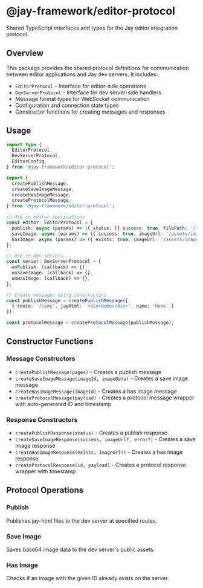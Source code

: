 # @jay-framework/editor-protocol

Shared TypeScript interfaces and types for the Jay editor integration protocol.

## Overview

This package provides the shared protocol definitions for communication between editor applications and Jay dev servers. It includes:

- `EditorProtocol` - Interface for editor-side operations
- `DevServerProtocol` - Interface for dev server-side handlers
- Message format types for WebSocket communication
- Configuration and connection state types
- Constructor functions for creating messages and responses

## Usage

```typescript
import type {
  EditorProtocol,
  DevServerProtocol,
  EditorConfig,
} from '@jay-framework/editor-protocol';

import {
  createPublishMessage,
  createSaveImageMessage,
  createHasImageMessage,
  createProtocolMessage,
} from '@jay-framework/editor-protocol';

// Use in editor applications
const editor: EditorProtocol = {
  publish: async (params) => ({ status: [{ success: true, filePath: '/test.jay-html' }] }),
  saveImage: async (params) => ({ success: true, imageUrl: '/assets/image.png' }),
  hasImage: async (params) => ({ exists: true, imageUrl: '/assets/image.png' }),
};

// Use in dev servers
const server: DevServerProtocol = {
  onPublish: (callback) => {},
  onSaveImage: (callback) => {},
  onHasImage: (callback) => {},
};

// Create messages using constructors
const publishMessage = createPublishMessage([
  { route: '/home', jayHtml: '<div>Home</div>', name: 'Home' }
]);

const protocolMessage = createProtocolMessage(publishMessage);
```

## Constructor Functions

### Message Constructors

- `createPublishMessage(pages)` - Creates a publish message
- `createSaveImageMessage(imageId, imageData)` - Creates a save image message
- `createHasImageMessage(imageId)` - Creates a has image message
- `createProtocolMessage(payload)` - Creates a protocol message wrapper with auto-generated ID and timestamp

### Response Constructors

- `createPublishResponse(status)` - Creates a publish response
- `createSaveImageResponse(success, imageUrl?, error?)` - Creates a save image response
- `createHasImageResponse(exists, imageUrl?)` - Creates a has image response
- `createProtocolResponse(id, payload)` - Creates a protocol response wrapper with timestamp



## Protocol Operations

### Publish

Publishes jay-html files to the dev server at specified routes.

### Save Image

Saves base64 image data to the dev server's public assets.

### Has Image

Checks if an image with the given ID already exists on the server.
